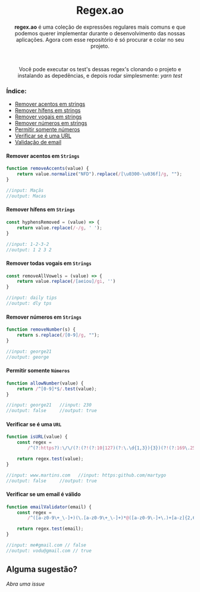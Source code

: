 <h1 align="center">
  Regex.ao
</h1>

<p align="center">
  <strong>regex.ao</strong> é uma coleção de expressões regulares mais comuns e que podemos querer implementar durante o desenvolvimento das nossas aplicações. Agora com esse repositório é só procurar e colar no seu projeto.
</p>

</br>

<p align="center">
	Você pode executar os test's dessas regex's clonando o projeto e instalando as depedências, e depois rodar simplesmente: <i>yarn test</i>
</p>

### Índice:

- [Remover acentos em strings](#remover-acentos-em-strings)
- [Remover hífens em strings](#remover-hifens-em-strings)
- [Remover vogais em strings](#remover-vogais-em-strings)
- [Remover números em strings](#remover-numeros-em-strings)
- [Permitir somente números](#permitir-somente-numeros)
- [Verificar se é uma URL](#verificar-se-e-uma-url)
- [Validação de email](#validacao-email)

#### <a id="remover-acentos-em-strings"></a> Remover acentos em `Strings`

```js
function removeAccents(value) {
	return value.normalize("NFD").replace(/[\u0300-\u036f]/g, "");
}

//input: Maçãs
//output: Macas
```

#### <a id="remover-hifens-em-strings"></a> Remover hífens em `Strings`

```js
const hyphensRemoved = (value) => {
	return value.replace(/-/g, ' ');
}

//input: 1-2-3-2
//output: 1 2 3 2
```

#### <a id="remover-vogais-em-strings"></a> Remover todas vogais em `Strings`

```js
const removeAllVowels = (value) => {
	return value.replace(/[aeiou]/gi, '')
}

//input: daily tips
//output: dly tps
```

#### <a id="remover-numeros-em-strings"></a> Remover números em `Strings`

```js
function removeNumber(s) {
	return s.replace(/[0-9]/g, "");
}

//input: george21
//output: george
```

#### <a id="permitir-somente-numeros"></a> Permitir somente `Números`

```js
function allowNumber(value) {
	return /^[0-9]*$/.test(value);
}

//input: george21   //input: 230
//output: false     //output: true
```

#### <div id="verificar-se-e-uma-url"></div> Verificar se é uma `URL`

```js
function isURL(value) {
	const regex =
		/^(?:https?):\/\/(?:(?!(?:10|127)(?:\.\d{1,3}){3})(?!(?:169\.254|192\.168)(?:\.\d{1,3}){2})(?!172\.(?:1[6-9]|2\d|3[0-1])(?:\.\d{1,3}){2})(?:[1-9]\d?|1\d\d|2[01]\d|22[0-3])(?:\.(?:1?\d{1,2}|2[0-4]\d|25[0-5])){2}(?:\.(?:[1-9]\d?|1\d\d|2[0-4]\d|25[0-4]))|(?:(?:[a-z\u00a1-\uffff0-9]-*)*[a-z\u00a1-\uffff0-9]+)(?:\.(?:[a-z\u00a1-\uffff0-9]-*)*[a-z\u00a1-\uffff0-9]+)*(?:\.(?:[a-z\u00a1-\uffff]{2,})))(?::\d{2,5})?(?:\/\S*)?$/;

	return regex.test(value);
}

//input: www.martins.com   //input: https:github.com/martygo
//output: false     //output: true
```

#### <a id="validacao-email"></a> Verificar se um email é válido

```js
function emailValidator(email) {
	const regex =
		/^([a-z0-9\+_\-]+)(\.[a-z0-9\+_\-]+)*@([a-z0-9\-]+\.)+[a-z]{2,6}$/;

	return regex.test(email);
}

//input: me#gmail.com // false
//output: vodu@gmail.com // true
```

## Alguma sugestão?

_Abra uma issue_
